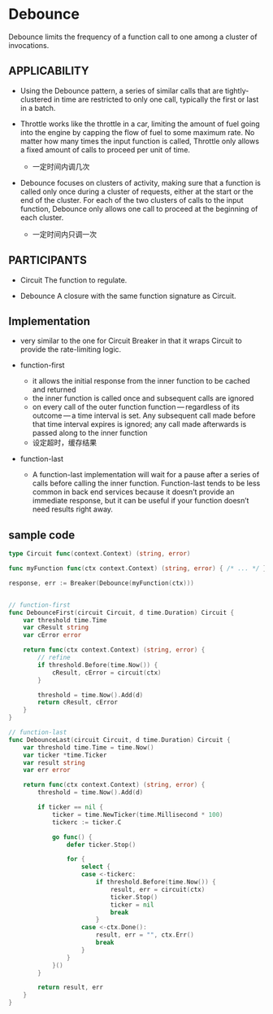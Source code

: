 # Debounce

Debounce limits the frequency of a function call to one among a cluster of invocations.


## APPLICABILITY
+ Using the Debounce pattern, a series of similar calls that are tightly-clustered in time are restricted to only one call, typically the first or last in a batch.

+ Throttle works like the throttle in a car, limiting the amount of fuel going into the engine by capping the flow of fuel to some maximum rate. No matter how many times the input function is called, Throttle only allows a fixed amount of calls to proceed per unit of time.
    + 一定时间内调几次

+ Debounce focuses on clusters of activity, making sure that a function is called only once during a cluster of requests, either at the start or the end of the cluster. For each of the two clusters of calls to the input function, Debounce only allows one call to proceed at the beginning of each cluster.
    + 一定时间内只调一次


## PARTICIPANTS
+ Circuit
    The function to regulate.

+ Debounce
    A closure with the same function signature as Circuit.

## Implementation
+ very similar to the one for Circuit Breaker in that it wraps Circuit to provide the rate-limiting logic.

+  function-first
    + it allows the initial response from the inner function to be cached and returned
    + the inner function is called once and subsequent calls are ignored
    + on every call of the outer function function — regardless of its outcome — a time interval is set. Any subsequent call made before that time interval expires is ignored; any call made afterwards is passed along to the inner function
    + 设定超时，缓存结果


+ function-last
    + A function-last implementation will wait for a pause after a series of calls before calling the inner function. Function-last tends to be less common in back end services because it doesn’t provide an immediate response, but it can be useful if your function doesn’t need results right away.

## sample code
```go
type Circuit func(context.Context) (string, error)

func myFunction func(ctx context.Context) (string, error) { /* ... */ }

response, err := Breaker(Debounce(myFunction(ctx)))


// function-first
func DebounceFirst(circuit Circuit, d time.Duration) Circuit {
    var threshold time.Time
    var cResult string
    var cError error

    return func(ctx context.Context) (string, error) {
        // refine
        if threshold.Before(time.Now()) {
            cResult, cError = circuit(ctx)
        }

        threshold = time.Now().Add(d)
        return cResult, cError
    }
}

// function-last
func DebounceLast(circuit Circuit, d time.Duration) Circuit {
    var threshold time.Time = time.Now()
    var ticker *time.Ticker
    var result string
    var err error

    return func(ctx context.Context) (string, error) {
        threshold = time.Now().Add(d)

        if ticker == nil {
            ticker = time.NewTicker(time.Millisecond * 100)
            tickerc := ticker.C

            go func() {
                defer ticker.Stop()

                for {
                    select {
                    case <-tickerc:
                        if threshold.Before(time.Now()) {
                            result, err = circuit(ctx)
                            ticker.Stop()
                            ticker = nil
                            break
                        }
                    case <-ctx.Done():
                        result, err = "", ctx.Err()
                        break
                    }
                }
            }()
        }

        return result, err
    }
}
```